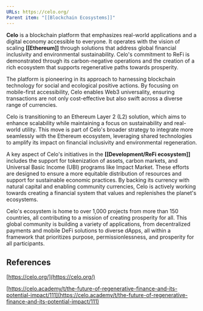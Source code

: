 ```yaml
---
URLs: https://celo.org/
Parent item: "[[Blockchain Ecosystems]]"
---
```

**Celo** is a blockchain platform that emphasizes real-world applications and a digital economy accessible to everyone. It operates with the vision of scaling **[[Ethereum]]** through solutions that address global financial inclusivity and environmental sustainability. Celo's commitment to ReFi is demonstrated through its carbon-negative operations and the creation of a rich ecosystem that supports regenerative paths towards prosperity.

The platform is pioneering in its approach to harnessing blockchain technology for social and ecological positive actions. By focusing on mobile-first accessibility, Celo enables Web3 universality, ensuring transactions are not only cost-effective but also swift across a diverse range of currencies.

Celo is transitioning to an Ethereum Layer 2 (L2) solution, which aims to enhance scalability while maintaining a focus on sustainability and real-world utility. This move is part of Celo's broader strategy to integrate more seamlessly with the Ethereum ecosystem, leveraging shared technologies to amplify its impact on financial inclusivity and environmental regeneration.

A key aspect of Celo's initiatives in the **[[Development/ReFi ecosystem]]** includes the support for tokenization of assets, carbon markets, and Universal Basic Income (UBI) programs like Impact Market. These efforts are designed to ensure a more equitable distribution of resources and support for sustainable economic practices. By backing its currency with natural capital and enabling community currencies, Celo is actively working towards creating a financial system that values and replenishes the planet's ecosystems.

Celo's ecosystem is home to over 1,000 projects from more than 150 countries, all contributing to a mission of creating prosperity for all. This global community is building a variety of applications, from decentralized payments and mobile DeFi solutions to diverse dApps, all within a framework that prioritizes purpose, permissionlessness, and prosperity for all participants.

## References

[https://celo.org/](https://celo.org/)

[https://celo.academy/t/the-future-of-regenerative-finance-and-its-potential-impact/111](https://celo.academy/t/the-future-of-regenerative-finance-and-its-potential-impact/111)